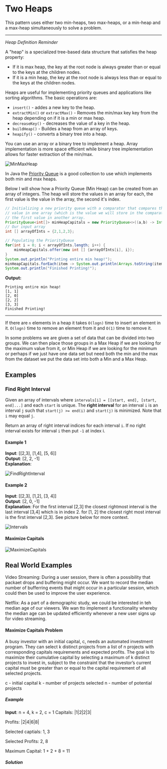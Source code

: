 # Two Heaps
This pattern uses either two min-heaps, two max-heaps, or a min-heap and a
max-heap simultaneously to solve a problem. 

---
*Heap Definition Reminder*

A "heap" is a specialized
tree-based data structure that satisfies the heap property: 

* If it is max heap, the key at the root node is always greater than or equal
  to the keys at the children nodes. 
* If it is a min heap, the key at the root node is always less than or equal to
  the keys at the children nodes. 

Heaps are useful for implementing priority queues and applications like
sorting algorithms. The basic operations are:
* `insert()` - addes a new key to the heap.
* `extractMin()` or `extractMax()` - Removes the min/max key key from the heap
  depending on if it is a min or max heap. 
* `decreaseKey()` - decreases the value of a key in the heap. 
* `buildHeap()` - Buildes a heap from an array of keys. 
* `heapify()` - converts a binary tree into a heap. 

You can use an array or a binary tree to implement a heap. Array implementation
is more space efficient while binary tree implementation allows for faster
extraction of the min/max. 

![MinMaxHeap](MinMaxHeap.png "MinMaxHeap")

In Java the [Priority
Queue](https://docs.oracle.com/javase/8/docs/api/java/util/PriorityQueue.html)
is a good collection to use which implements both min and max heaps. 

Below I will show how a Priority Queue (Min Heap) can be created from an array of
integers. The heap will store the values in an array for each, the first value
is the value in the array, the second it's index.

```java
// Initializing a new priority queue with a comparator that compares the first 
// value in one array (which is the value we will store in the comparator) with
// the first value in another array.
PriorityQueue<int[]> minHeapCapitals = new PriorityQueue<>((a,b) -> Integer.compare(a[0], b[0]));
// Our input array
int [] arrayOfInts = {2,1,2,3};

// Populating the PriorityQueue
for(int i = 0; i < arrayOfInts.length; i++) {
    minHeapCapitals.offer(new int [] {arrayOfInts[i], i});
}
System.out.println("Printing entire min heap!");
minHeapCapitals.forEach(item -> System.out.println(Arrays.toString(item)));
System.out.println("Finished Printing!");
```

**Output:**
```
Printing entire min heap!
[1, 1]
[2, 0]
[2, 2]
[3, 3]
Finished Printing!
```

---


If there are `n` elements in a heap it takes `O(logn)` time to insert an
element in it. `O(logn)` time to remove an element from it and `O(1)` time to
remove it. 

In some problems we are given a set of data that can be divided into two
groups. We can then place those groups in a Max Heap if we are looking for the
maximum value from it, or Min Heap if we are looking for the minimum or perhaps
if we just have one data set but need both the min and the max from the dataset
we put the data set into both a Min and a Max Heap. 

## Examples

### Find Right Interval

Given an array of intervals where `intervals[i] = [[start, end], [start,
end]...]` and each `start` is unique. The **right interval** for an interval
`i` is an interval `j` such that `start(j) >= end(i)` and `start(j)` is
minimized. Note that `i` may equal `j`.

Return an array of right interval indices for each interval `i`. If no right
interval exists for interval `i` then put `-1` at index i.

#### Example 1
**Input**: [[2,3], [1,4], [5, 6]]  
**Output**: [2, 2, -1]  
**Explanation**:   

![FindRightInterval](FindRightInterval.png "Find the right interval example")

#### Example 2

**Input**: [[2,3], [1,2], [3, 4]]  
**Output**: [2, 0, -1]  
**Explanation**: For the first interval [2,3] the closest rightmost interval is
the last interval [3,4] which is in index 2. for [1, 2] the closest right most
interval is the first interval [2,3]. See picture below for more context.

![Intervals](intervals.png "Intervals")

#### Maximize Capitals
![MaximizeCapitals](MaximizeCapitals.png "Maximize Capitals")

## Real World Examples
Video Streaming: During a user session, there is often a possibility that
packaet drops and buffering might occur. We want to record the median number of
bufferring events that might occur in a particular session, which could then be
used to improve the user experience.

Netflix: As a part of a demographic study, we could be interested in teh median
age of our viewers. We wan tto implement a functionality whereby the median age
can be updated efficiently whenever a new user signs up for video streaming.

#### Maximize Capitals Problem
A busy investor with an initial capital, c, needs an automated investment
program. They can select k distinct projects from a list of n projects with
corresponding capitals requirements and expected profits. The goal is to
maximize their cumulative capital by selecting a maximum of k distinct projects
to invest in, subject to the constraint that the investor’s current capital
must be greater than or equal to the capital requirement of all selected
projects.

c - initial capital
k - number of projects selected
n - number of potential projects

##### Example

**Input**: n = 4, k = 2, c = 1
Capitals:
|1|2|2|3|

Profits:
|2|4|6|8|

Selected captials: 1, 3

Selected Profits: 2, 8

Maximum Capital: 1 + 2 + 8 = 11


##### Solution


